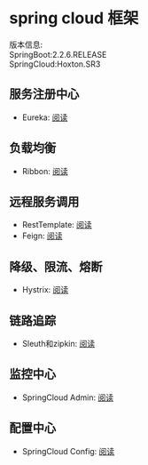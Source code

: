 # spring cloud 框架
版本信息:   
SpringBoot:2.2.6.RELEASE   
SpringCloud:Hoxton.SR3   

## 服务注册中心
- Eureka: [阅读](Eureka/)

## 负载均衡
- Ribbon: [阅读](Ribbon/)

## 远程服务调用
- RestTemplate: [阅读](RestTemplate/)
- Feign: [阅读](Feign/)

## 降级、限流、熔断
- Hystrix: [阅读](Hystrix/)

## 链路追踪
- Sleuth和zipkin: [阅读](Sleuth&zipkin/)

## 监控中心
- SpringCloud Admin: [阅读](SpringCloudAdmin/)

## 配置中心
- SpringCloud Config: [阅读](SpringCloudConfig/)
